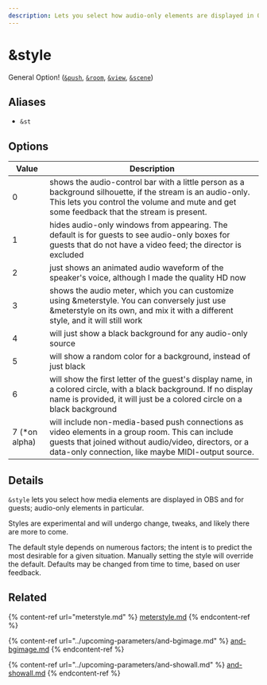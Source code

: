 ```yaml
---
description: Lets you select how audio-only elements are displayed in OBS and for guests
---
```


# \&style

General Option! ([`&push`](../../source-settings/push.md), [`&room`](../../general-settings/room.md), [`&view`](../view-parameters/view.md), [`&scene`](../view-parameters/scene.md))

## Aliases

* `&st`

## Options

| Value          | Description                                                                                                                                                                                                    |
| -------------- | -------------------------------------------------------------------------------------------------------------------------------------------------------------------------------------------------------------- |
| 0              | shows the audio-control bar with a little person as a background silhouette, if the stream is an audio-only. This lets you control the volume and mute and get some feedback that the stream is present.       |
| 1              | hides audio-only windows from appearing. The default is for guests to see audio-only boxes for guests that do not have a video feed; the director is excluded                                                  |
| 2              | just shows an animated audio waveform of the speaker's voice, although I made the quality HD now                                                                                                               |
| 3              | shows the audio meter, which you can customize using \&meterstyle. You can conversely just use \&meterstyle on its own, and mix it with a different style, and it will still work                              |
| 4              | will just show a black background for any audio-only source                                                                                                                                                    |
| 5              | will show a random color for a background, instead of just black                                                                                                                                               |
| 6              | will show the first letter of the guest's display name, in a colored circle, with a black background. If no display name is provided, it will just be a colored circle on a black background                   |
| 7 (\*on alpha) | will include non-media-based push connections as video elements in a group room. This can include guests that joined without audio/video, directors, or a data-only connection, like maybe MIDI-output source. |

## Details

`&style` lets you select how media elements are displayed in OBS and for guests; audio-only elements in particular.

Styles are experimental and will undergo change, tweaks, and likely there are more to come.

The default style depends on numerous factors; the intent is to predict the most desirable for a given situation. Manually setting the style will override the default. Defaults may be changed from time to time, based on user feedback.

## Related

{% content-ref url="meterstyle.md" %}
[meterstyle.md](meterstyle.md)
{% endcontent-ref %}

{% content-ref url="../upcoming-parameters/and-bgimage.md" %}
[and-bgimage.md](../upcoming-parameters/and-bgimage.md)
{% endcontent-ref %}

{% content-ref url="../upcoming-parameters/and-showall.md" %}
[and-showall.md](../upcoming-parameters/and-showall.md)
{% endcontent-ref %}
